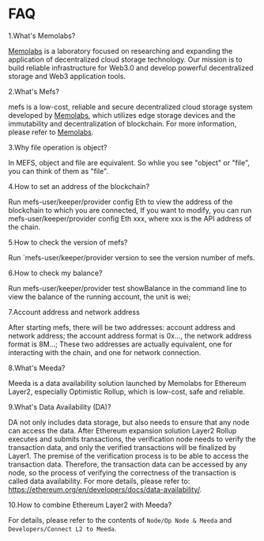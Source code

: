 # FAQ

1.What's Memolabs?

[Memolabs](https://memolabs.org/) is a laboratory focused on researching and expanding the application of decentralized cloud storage technology. Our mission is to build reliable infrastructure for Web3.0 and develop powerful decentralized storage and Web3 application tools.

2.What's Mefs?

mefs is a low-cost, reliable and secure decentralized cloud storage system developed by [Memolabs](https://memolabs.org/), which utilizes edge storage devices and the immutability and decentralization of blockchain. For more information, please refer to [Memolabs](https://memolabs.org/).

3.Why file operation is object?

In MEFS, object and file are equivalent. So whlie you see "object" or "file", you can think of them as "file".

4.How to set an address of the blockchain?

Run mefs-user/keeper/provider config Eth to view the address of the blockchain to which you are connected, If you want to modify, you can run mefs-user/keeper/provider config Eth xxx, where xxx is the API address of the chain.

5.How to check the version of mefs?

Run `mefs-user/keeper/provider version to see the version number of mefs.

6.How to check my balance?

Run mefs-user/keeper/provider test showBalance in the command line to view the balance of the running account, the unit is wei;

7.Account address and network address

After starting mefs, there will be two addresses: account address and network address; the account address format is 0x..., the network address format is 8M...; These two addresses are actually equivalent, one for interacting with the chain, and one for network connection.

8.What's Meeda?

Meeda is a data availability solution launched by Memolabs for Ethereum Layer2, especially Optimistic Rollup, which is low-cost, safe and reliable.

9.What's Data Availability (DA)?

DA not only includes data storage, but also needs to ensure that any node can access the data. After Ethereum expansion solution Layer2 Rollup executes and submits transactions, the verification node needs to verify the transaction data, and only the verified transactions will be finalized by Layer1. The premise of the verification process is to be able to access the transaction data. Therefore, the transaction data can be accessed by any node, so the process of verifying the correctness of the transaction is called data availability. For more details, please refer to: https://ethereum.org/en/developers/docs/data-availability/.

10.How to combine Ethereum Layer2 with Meeda?

For details, please refer to the contents of `Node/Op Node & Meeda` and `Developers/Connect L2 to Meeda`.
